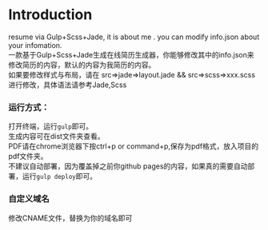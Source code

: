 # Introduction

resume via Gulp+Scss+Jade, it is about me . you can modify info.json about your infomation.<br>
一款基于Gulp+Scss+Jade生成在线简历生成器，你能够修改其中的info.json来修改简历的内容，默认的内容为我简历的内容。<br>
如果要修改样式与布局，请在 src=>jade=>layout.jade && src=>scss=>xxx.scss 进行修改，具体语法请参考Jade,Scss

### 运行方式：
打开终端，运行`gulp`即可。 <br>
生成内容可在dist文件夹查看。<br>
PDF请在chrome浏览器下按ctrl+p or command+p,保存为pdf格式，放入项目的pdf文件夹。<br>
不建议自动部署，因为覆盖掉之前你github pages的内容，如果真的需要自动部署，运行`gulp deploy`即可。

### 自定义域名
修改CNAME文件，替换为你的域名即可
